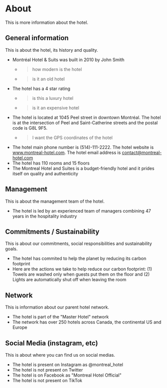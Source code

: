 # About

This is more information about the hotel.

## General information

This is about the hotel, its history and quality.

- Montréal Hotel & Suits was built in 2010 by John Smith
  - > how modern is the hotel
  - > is it an old hotel
- The hotel has a 4 star rating
  - > is this a luxury hotel
  - > is it an expensive hotel
- The hotel is located at 1045 Peel street in downtown Montréal. The hotel is at the intersection of Peel and Saint-Catherine streets and the postal code is G8L 9F5.
  - > I want the GPS coordinates of the hotel
- The hotel main phone number is (514)-111-2222. The hotel website is www.montreal-hotel.com. The hotel email address is contact@montreal-hotel.com
- The hotel has 110 rooms and 15 floors
- The Montreal Hotel and Suites is a budget-friendly hotel and it prides itself on quality and authenticity

## Management

This is about the management team of the hotel.

- The hotel is led by an experienced team of managers combining 47 years in the hospitality industry

## Commitments / Sustainability

This is about our commitments, social responsibilities and sustainability goals.

- The hotel has commited to help the planet by reducing its carbon footprint
- Here are the actions we take to help reduce our carbon footprint: (1) Towels are washed only when guests put them on the floor and (2) Lights are automatically shut off when leaving the room

## Network

This is information about our parent hotel network.

- The hotel is part of the "Master Hotel" network
- The network has over 250 hotels across Canada, the continental US and Europe

## Social Media (instagram, etc)

This is about where you can find us on social medias.

- The hotel is present on Instagram as @montreal_hotel
- The hotel is not present on Twitter
- The hotel is on Facebook as "Montreal Hotel Official"
- The hotel is not present on TikTok
